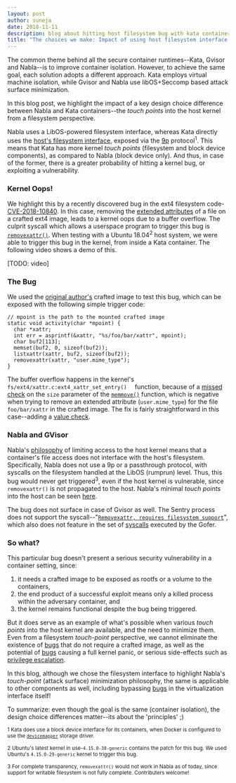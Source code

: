 ```yaml
---
layout: post
author: suneja
date: 2018-11-11
description: blog about hitting host filesystem bug with kata containers
title: "The choices we make: Impact of using host filesystem interface for secure containers"
---
```


The common theme behind all the secure container runtimes--Kata, Gvisor and Nabla--is to improve container isolation.
However, to achieve the same goal, each solution adopts a different approach. 
Kata employs virtual machine isolation, while Gvisor and Nabla use libOS+Seccomp based attack surface minimization.

In this blog post, we highlight the impact of a key design choice difference between Nabla and Kata containers--the *touch points* into the host kernel from a filesystem perspective.

Nabla uses a LibOS-powered filesystem interface, whereas Kata directly uses the [host's filesystem interface](https://github.com/kata-containers/documentation/blob/master/architecture.md#storage), exposed via the [9p](https://www.kernel.org/doc/Documentation/filesystems/9p.txt) protocol<sup>1</sup>.
This means that Kata has more kernel *touch points* (filesystem and block device components), as compared to Nabla (block device only).
And thus, in case of the former, there is a greater probability of hitting a kernel bug, or exploiting a vulnerability.


### Kernel Oops!
We highlight this by a recently discovered bug in the ext4 filesystem code- [CVE-2018-10840](https://cve.mitre.org/cgi-bin/cvename.cgi?name=CVE-2018-10840).
In this case, removing the [extended attributes](http://man7.org/linux/man-pages/man5/attr.5.html) of a file on a crafted ext4 image, leads to a kernel oops due to a buffer overflow.
The culprit syscall which allows a userspace program to trigger this bug is [`removexattr()`](http://man7.org/linux/man-pages/man2/removexattr.2.html).
When testing with a Ubuntu 18.04<sup>2</sup> host system, we were able to trigger this bug in the kernel, from inside a Kata container.
The following video shows a demo of this.

[TODO: video]


### The Bug
We used the [original author's](https://bugzilla.kernel.org/show_bug.cgi?id=199347) crafted image to test this bug, which can be exposed with the following simple trigger code:

```
// mpoint is the path to the mounted crafted image
static void activity(char *mpoint) {
  char *xattr;
  int err = asprintf(&xattr, "%s/foo/bar/xattr", mpoint);
  char buf2[113];
  memset(buf2, 0, sizeof(buf2));
  listxattr(xattr, buf2, sizeof(buf2));
  removexattr(xattr, "user.mime_type");
}
```
The buffer overflow happens in the kernel's `fs/ext4/xattr.c:ext4_xattr_set_entry() 
` function, because of a [missed check](https://elixir.bootlin.com/linux/v4.15/source/fs/ext4/xattr.c#L1671) on the `size` parameter of the [`memmove()`](http://man7.org/linux/man-pages/man3/memmove.3.html) function, which is negative when trying to remove an extended attribute (`user.mime_type`) for the file `foo/bar/xattr` in the crafted image. 
The fix is fairly straightforward in this case--adding a [value check](https://bugzilla.kernel.org/attachment.cgi?id=276147&action=diff).



### Nabla and GVisor
Nabla's [philosophy](https://nabla-containers.github.io/) of limiting access to the host kernel means that a container's file access does not interface with the host's filesystem.
Specifically, Nabla does not use a 9p or a passthrough protocol, with syscalls on the filesystem handled at the LibOS (rumprun) level.
Thus, this bug would never get triggered<sup>3</sup>, even if the host kernel is vulnerable, since `removexattr()` is not propagated to the host. 
Nabla's minimal *touch points* into the host can be seen [here](https://github.com/nabla-containers/solo5/blob/ukvm-linux-seccomp/ukvm/ukvm_hv_linux.c#L53-L106).

The bug does not surface in case of Gvisor as well.
The Sentry process does not support the syscall--"[`Removexattr, requires filesystem support`](https://github.com/google/gvisor/blob/master/pkg/sentry/syscalls/linux/linux64.go#L239-L250)", which also does not feature in the set of [syscalls](https://github.com/google/gvisor/blob/master/runsc/fsgofer/filter/config.go) executed by the Gofer.
 

### So what?
This particular bug doesn't present a serious security vulnerability in a container setting, since:
1. it needs a crafted image to be exposed as rootfs or a volume to the containers,
2. the end product of a successful exploit means only a killed process within the adversary container, and
3. the kernel remains functional despite the bug being triggered.

But it does serve as an example of what's possible when various *touch points* into the host kernel are available, and the need to minimize them. 
Even from a filesystem *touch-point* perspective, we cannot eliminate the existence of [bugs](https://groups.google.com/forum/#!msg/syzkaller/_8MZkKL2-QU/PA0q5XULEAAJ) that do not require a crafted image, as well as the potential of [bugs](https://bugzilla.kernel.org/show_bug.cgi?id=96971) causing a full kernel panic, or serious side-effects such as [privilege escalation](http://cve.mitre.org/cgi-bin/cvename.cgi?name=CVE-2015-1328).

In this blog, although we chose the filesystem interface to highlight Nabla's *touch-point* (attack surface) minimization philosophy, the same is applicable to other components as well, including bypassing [bugs](https://www.cvedetails.com/vulnerability-list/vendor_id-7506/Qemu.html) in the virtualization interface itself!

To summarize: even though the goal is the same (container isolation), the design choice differences matter--its about the 'principles' ;) 



<sup>1 Kata does use a block device interface for its containers, when Docker is configured to use the [`devicemapper`](https://docs.docker.com/storage/storagedriver/device-mapper-driver/) storage driver.

<sup>2 Ubuntu's latest kernel in use-`4.15.0-38-generic` contains the patch for this bug. We used Ubuntu's `4.15.0-29-generic` kernel to trigger this bug.

<sup>3 For complete transparency, `removexattr()` would not work in Nabla as of today, since support for writable filesystem is not fully complete. Contributers welcome!
